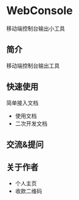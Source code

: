 # WebConsole
移动端控制台输出小工具

## 简介

移动端控制台输出工具

## 快速使用

简单接入文档

- 使用文档
- 二次开发文档

## 交流&提问

## 关于作者

- 个人主页
- 收款二维码
